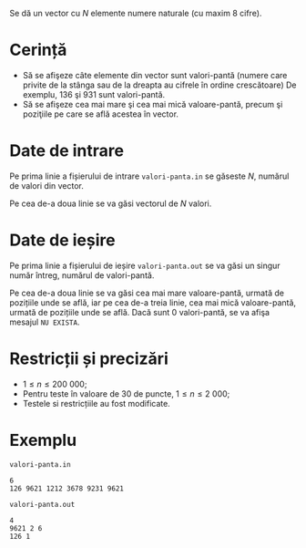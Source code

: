Se dă un vector cu $N$ elemente numere naturale (cu maxim $8$ cifre).

# Cerință

* Să se afişeze câte elemente din vector sunt valori-pantă (numere care privite de la stânga sau de la dreapta au cifrele în ordine crescătoare) De exemplu, $136$ şi $931$ sunt valori-pantă.
* Să se afişeze cea mai mare şi cea mai mică valoare-pantă, precum şi poziţiile pe care se află acestea în vector.

# Date de intrare

Pe prima linie a fișierului de intrare `valori-panta.in` se găseste $N$, numărul de valori din vector.

Pe cea de-a doua linie se va găsi vectorul de $N$ valori. 

# Date de ieșire

Pe prima linie a fișierului de ieșire `valori-panta.out` se va găsi un singur număr întreg, numărul de valori-pantă.

Pe cea de-a doua linie se va găsi cea mai mare valoare-pantă, urmată de pozițiile unde se află, iar pe cea de-a treia linie, cea mai mică valoare-pantă, urmată de pozițiile unde se află. Dacă sunt $0$ valori-pantă, se va afişa mesajul `NU EXISTA`.

# Restricții și precizări

* $1 \leq n \leq 200 \ 000$;
* Pentru teste în valoare de $30$ de puncte, $1 \leq n \leq 2 \ 000$;
* Testele si restricțiile au fost modificate.

# Exemplu

`valori-panta.in`
```
6
126 9621 1212 3678 9231 9621
```

`valori-panta.out`
```
4
9621 2 6
126 1
```


